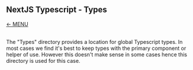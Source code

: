 ## NextJS Typescript - Types
<a href="MAIN.md">&larr; MENU</a>
<br/><br/>

The "Types" directory provides a location for global Typescript types. In most cases we find it's best to keep types with the primary component or helper of use. However this doesn't make sense in some cases hence this directory is used for this case.

